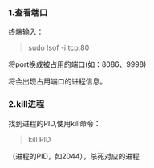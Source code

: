 ### 1.查看端口

终端输入：

> sudo lsof -i tcp:80

将port换成被占用的端口\(如：8086、9998\)

将会出现占用端口的进程信息。

### 2.kill进程

找到进程的PID,使用kill命令：

> kill PID

（进程的PID，如2044），杀死对应的进程

